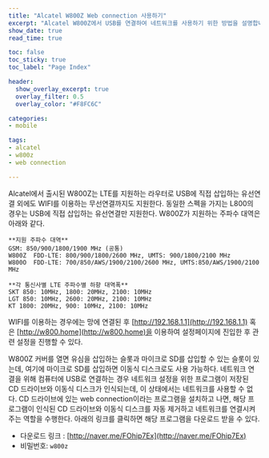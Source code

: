 ```yaml
---
title: "Alcatel W800Z Web connection 사용하기" 
excerpt: "Alcatel W800Z에서 USB를 연결하여 네트워크를 사용하기 위한 방법을 설명합니다."
show_date: true
read_time: true

toc: false
toc_sticky: true
toc_label: "Page Index"

header:
  show_overlay_excerpt: true
  overlay_filter: 0.5
  overlay_color: "#F8FC6C"

categories: 
- mobile

tags: 
- alcatel
- w800z
- web connection

---
```


Alcatel에서 출시된 W800Z는 LTE를 지원하는 라우터로 USB에 직접 삽입하는 유선연결 외에도 WIFI를 이용하는 무선연결까지도 지원한다. 동일한 스펙을 가지는 L800의 경우는 USB에 직접 삽입하는 유선연결만 지원한다. W800Z가 지원하는 주파수 대역은 아래와 같다.  

```
**지원 주파수 대역**
GSM: 850/900/1800/1900 MHz (공통)
W800Z  FDD-LTE: 800/900/1800/2600 MHz, UMTS: 900/1800/2100 MHz
W800O  FDD-LTE: 700/850/AWS/1900/2100/2600 MHz, UMTS:850/AWS/1900/2100 MHz

**각 통신사별 LTE 주파수별 하향 대역폭**
SKT 850: 10MHz, 1800: 20MHz, 2100: 10MHz
LGT 850: 10MHz, 2600: 20MHz, 2100: 10MHz
KT 1800: 20MHz, 900: 10MHz, 2100: 10MHz
```

WIFI를 이용하는 경우에는 망에 연결된 후 [http://192.168.1.1](http://192.168.1.1) 혹은 [http://w800.home](http://w800.home)을 이용하여 설정페이지에 진입한 후 관련 설정을 진행할 수 있다.

W800Z 커버를 열면 유심을 삽입하는 슬롯과 마이크로 SD를 삽입할 수 있는 슬롯이 있는데, 여기에 마이크로 SD를 삽입하면 이동식 디스크로도 사용 가능하다.  네트워크 연결을 위해 컴퓨터에 USB로 연결하는 경우 네트워크 설정을 위한 프로그램이 저장된 CD 드라이브와 이동식 디스크가 인식되는데, 이 상태에서는 네트워크를 사용할 수 없다. CD 드라이브에 있는 web connection이라는 프로그램을 설치하고 나면, 해당 프로그램이 인식된 CD 드라이브와 이동식 디스크를 자동 제거하고 네트워크를 연결시켜 주는 역할을 수행한다. 아래의 링크를 클릭하면 해당 프로그램을 다운로드 받을 수 있다.

- 다운로드 링크 : [http://naver.me/FOhip7Ex](http://naver.me/FOhip7Ex)
- 비밀번호: `w800z`